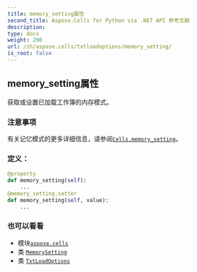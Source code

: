 ```yaml
---
title: memory_setting属性
second_title: Aspose.Cells for Python via .NET API 参考文献
description:
type: docs
weight: 290
url: /zh/aspose.cells/txtloadoptions/memory_setting/
is_root: false
---
```

## memory_setting属性

获取或设置已加载工作簿的内存模式。

### 注意事项

有关记忆模式的更多详细信息，请参阅[`Cells.memory_setting`](/cells/python-net/zh/aspose.cells/cells#memory_setting)。
### 定义：
```python
@property
def memory_setting(self):
    ...
@memory_setting.setter
def memory_setting(self, value):
    ...
```

### 也可以看看
* 模块[`aspose.cells`](../../)
* 类 [`MemorySetting`](/cells/python-net/zh/aspose.cells/memorysetting)
* 类 [`TxtLoadOptions`](/cells/python-net/zh/aspose.cells/txtloadoptions)
